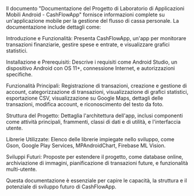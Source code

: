 
Il documento "Documentazione del Progetto di Laboratorio di Applicazioni Mobili Android - CashFlowApp" fornisce informazioni complete su un'applicazione mobile per la gestione del flusso di cassa personale. La documentazione include dettagli come:

Introduzione e Funzionalità: Presenta CashFlowApp, un'app per monitorare transazioni finanziarie, gestire spese e entrate, e visualizzare grafici statistici.

Installazione e Prerequisiti: Descrive i requisiti come Android Studio, un dispositivo Android con OS 11+, connessione Internet, e autorizzazioni specifiche.

Funzionalità Principali: Registrazione di transazioni, creazione e gestione di account, categorizzazione di transazioni, visualizzazione di grafici statistici, esportazione CSV, visualizzazione su Google Maps, dettagli delle transazioni, modifica account, e riconoscimento del testo da foto.

Struttura del Progetto: Dettaglia l'architettura dell'app, inclusi componenti come attività principali, frammenti, classi di dati e di utilità, e l'interfaccia utente.

Librerie Utilizzate: Elenco delle librerie impiegate nello sviluppo, come Gson, Google Play Services, MPAndroidChart, Firebase ML Vision.

Sviluppi Futuri: Proposte per estendere il progetto, come database online, archiviazione di immagini, pianificazione di transazioni future, e funzionalità multi-utente.

Questa documentazione è essenziale per capire le capacità, la struttura e il potenziale di sviluppo futuro di CashFlowApp.
